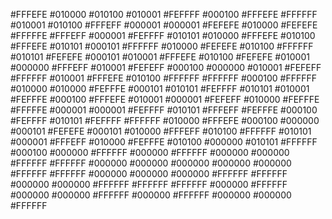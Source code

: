 #FFFEFE #010000 #010100 #010001 #FEFFFF #000100 #FFFEFE #FFFFFF #010001 #010100 #FFFEFF #000001 #000001 #FEFEFE #010000 #FEFEFE #FFFFFE #FFFEFF #000001 #FEFFFF #010101 #010000 #FFFEFE #010100 #FFFEFE #010101 #000101 #FFFFFF 
#010000 #FEFEFE #010100 #FFFFFF #010101 #FEFEFE #000101 #010001 #FFFEFE #010100 #FEFEFE #010001 #000000 #FFFEFF #010001 #FEFEFF #000100 #000000 #010001 #FEFEFF #FFFFFF #010001 #FFFEFE #010100 #FFFFFF #FFFFFF #000100 #FFFFFF 
#010000 #010000 #FEFFFE #000101 #010101 #FEFFFF #010101 #010001 #FEFFFE #000100 #FFFEFE #010001 #000001 #FEFEFF #010000 #FEFFFE #FFFFFE #000001 #000001 #FEFFFF #010101 #FFFEFF #FEFFFE #000100 #FEFFFF #010101 #FEFFFF #FFFFFF 
#010000 #FFFEFE #000100 #000000 #000101 #FEFEFE #000101 #010000 #FFFEFF #010100 #FFFFFF #010101 #000001 #FFFEFF #010000 #FEFFFE #010100 #000000 #010101 #FFFFFF #000100 #000000 #FFFFFF #000000 #FFFFFF #000000 #000000 #FFFFFF 
#FFFFFF #000000 #000000 #000000 #000000 #000000 #FFFFFF #FFFFFF #000000 #000000 #000000 #FFFFFF #FFFFFF #000000 #000000 #FFFFFF #FFFFFF #FFFFFF #000000 #FFFFFF #000000 #000000 #FFFFFF #000000 #FFFFFF #000000 #000000 #FFFFFF
